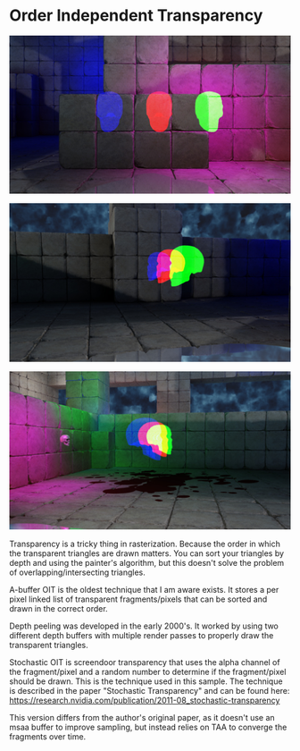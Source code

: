 # Order Independent Transparency

![OIT](screenshot0.jpg)

![OIT](screenshot1.jpg)

![OIT](screenshot2.jpg)

Transparency is a tricky thing in rasterization.  Because the order in which the transparent triangles are drawn matters.  You can sort your triangles by depth and using the painter's algorithm, but this doesn't solve the problem of overlapping/intersecting triangles.

A-buffer OIT is the oldest technique that I am aware exists.  It stores a per pixel linked list of transparent fragments/pixels that can be sorted and drawn in the correct order.

Depth peeling was developed in the early 2000's.  It worked by using two different depth buffers with multiple render passes to properly draw the transparent triangles.

Stochastic OIT is screendoor transparency that uses the alpha channel of the fragment/pixel and a random number to determine if the fragment/pixel should be drawn.  This is the technique used in this sample.  The technique is described in the paper "Stochastic Transparency" and can be found here: https://research.nvidia.com/publication/2011-08_stochastic-transparency

This version differs from the author's original paper, as it doesn't use an msaa buffer to improve sampling, but instead relies on TAA to converge the fragments over time.
